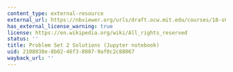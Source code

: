 ```yaml
---
content_type: external-resource
external_url: https://nbviewer.org/urls/draft.ocw.mit.edu/courses/18-s096-matrix-calculus-for-machine-learning-and-beyond-january-iap-2023/mit18_s096iap23_pset2sol_i.ipynb
has_external_license_warning: true
license: https://en.wikipedia.org/wiki/All_rights_reserved
status: ''
title: Problem Set 2 Solutions (Jupyter notebook)
uid: 2108038e-8b02-46f3-8087-9af0c2c88067
wayback_url: ''
---
```

